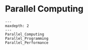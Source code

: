# Parallel Computing


```{toctree}
---
maxdepth: 2
---
Parallel_Computing
Parallel_Programming
Parallel_Performance
```
